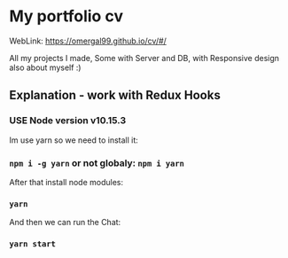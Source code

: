 # My portfolio cv

WebLink: https://omergal99.github.io/cv/#/

All my projects I made, Some with Server and DB, with Responsive design also about myself :)

## Explanation - work with Redux Hooks

### USE Node version v10.15.3

Im use yarn so we need to install it:
### `npm i -g yarn` or not globaly: `npm i yarn`

After that install node modules:
### `yarn`

And then we can run the Chat:
### `yarn start`
